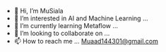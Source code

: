 - 👋 Hi, I’m MuSiala
- 👀 I’m interested in AI and Machine Learning ...
- 🌱 I’m currently learning Metaflow ...
- 💞️ I’m looking to collaborate on ...
- 📫 How to reach me ... Muaad144301@gmail.com

<!---
M-H-A-S/M-H-A-S is a ✨ special ✨ repository because its `README.md` (this file) appears on your GitHub profile.
You can click the Preview link to take a look at your changes.
--->
